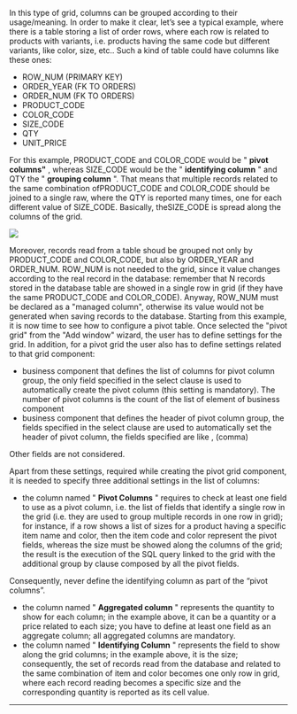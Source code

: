 In this type of grid, columns can be grouped according to their usage/meaning. In order to make it clear, let&#8217;s see a typical example, where there is a table storing a list of order rows, where each row is related to products with variants, i.e. products having the same code but different variants, like color, size, etc..
Such a kind of table could have columns like these ones:

* ROW_NUM (PRIMARY KEY)
* ORDER_YEAR (FK TO ORDERS)
* ORDER_NUM (FK TO ORDERS)
* PRODUCT_CODE
* COLOR_CODE
* SIZE_CODE
* QTY
* UNIT_PRICE


For this example, PRODUCT_CODE and COLOR_CODE would be " **pivot columns"** , whereas SIZE_CODE would be the " **identifying column** " and QTY the " **grouping column** ".
That means that multiple records related to the same combination ofPRODUCT_CODE and COLOR_CODE should be joined to a single raw, where the QTY is reported many times, one for each different value of SIZE_CODE.
Basically, theSIZE_CODE is spread along the columns of the grid.

![](http://4wsplatform.org/wp-content/uploads/2015/12/Schermata-2017-11-22-alle-07.39.04-1024x580.png)

Moreover, records read from a table shoud be grouped not only by PRODUCT_CODE and COLOR_CODE, but also by ORDER_YEAR and ORDER_NUM.
ROW_NUM is not needed to the grid, since it value changes according to the real record in the database: remember that N records stored in the database table are showed in a single row in grid (if they have the same PRODUCT_CODE and COLOR_CODE).
Anyway, ROW_NUM must be declared as a "managed column", otherwise its value would not be generated when saving records to the database.
Starting from this example, it is now time to see how to configure a pivot table. Once selected the "pivot grid" from the "Add window" wizard, the user has to define settings for the grid. In addition, for a pivot grid the user also has to define settings related to that grid component:

* business component that defines the list of columns for pivot column group, the only field specified in the select clause is used to automatically create the pivot column (this setting is mandatory). The number of pivot columns is the count of the list of element of business component
* business component that defines the header of pivot column group, the fields specified in the select clause are used to automatically set the header of pivot column, the fields specified are like , (comma)

Other fields are not considered.

Apart from these settings, required while creating the pivot grid component, it is needed to specify three additional settings in the list of columns:

* the column named " **Pivot Columns** " requires to check at least one field to use as a pivot column, i.e. the list of fields that identify a single row in the grid (i.e. they are used to group multiple records in one row in grid); for instance, if a row shows a list of sizes for a product having a specific item name and color, then the item code and color represent the pivot fields, whereas the size must be showed along the columns of the grid; the result is the execution of the SQL query linked to the grid with the additional group by clause composed by all the pivot fields.

Consequently, never define the identifying column as part of the &#8220;pivot columns&#8221;.

* the column named " **Aggregated column** " represents the quantity to show for each column; in the example above, it can be a quantity or a price related to each size; you have to define at least one field as an aggregate column; all aggregated columns are mandatory.
* the column named " **Identifying Column** " represents the field to show along the grid columns; in the example above, it is the size; consequently, the set of records read from the database and related to the same combination of item and color becomes one only row in grid, where each record reading becomes a specific size and the corresponding quantity is reported as its cell value.



                

---


